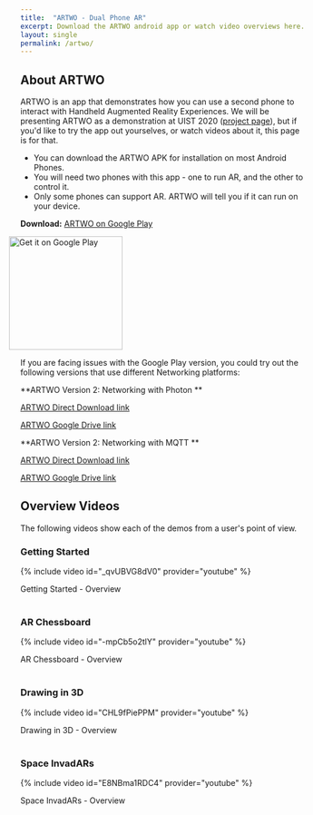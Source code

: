 ```yaml
---
title:  "ARTWO - Dual Phone AR"
excerpt: Download the ARTWO android app or watch video overviews here.
layout: single
permalink: /artwo/
---
```


## About ARTWO

ARTWO is an app that demonstrates how you can use a second phone to interact with Handheld Augmented Reality Experiences. We will be presenting ARTWO as a demonstration at UIST 2020 ([project page](/projects/dualphonear)), but if you'd like to try the app out yourselves, or watch videos about it, this page is for that.

- You can download the ARTWO APK for installation on most Android Phones.
- You will need two phones with this app - one to run AR, and the other to control it.
- Only some phones can support AR. ARTWO will tell you if it can run on your device.

**Download:** [ARTWO on Google Play](https://play.google.com/store/apps/details?id=com.rishivanukuru.artwo) 

<div style = "width: 300px; margin-left:-20px; padding-left:0px;"><a href='https://play.google.com/store/apps/details?id=com.rishivanukuru.artwo&pcampaignid=pcampaignidMKT-Other-global-all-co-prtnr-py-PartBadge-Mar2515-1'><img width="200" alt='Get it on Google Play' src='https://play.google.com/intl/en_us/badges/static/images/badges/en_badge_web_generic.png'/></a></div>

If you are facing issues with the Google Play version, you could try out the following versions that use different Networking platforms:

**ARTWO Version 2: Networking with Photon **

[ARTWO Direct Download link]({{site.baseurl}}\media\ARTWO_APK.apk)

[ARTWO Google Drive link](https://drive.google.com/file/d/1ymVRghSSPMtYB8I59wm6td7nRUHi6Ks2/view?usp=sharing)

**ARTWO Version 2: Networking with MQTT **

[ARTWO Direct Download link]({{site.baseurl}}\media\artwo\ARTWO_Final.apk)

[ARTWO Google Drive link](https://drive.google.com/file/d/1789na34jkgF7cIYwpa-Yq6hIpI0izeJE/view?usp=sharing)


## Overview Videos

The following videos show each of the demos from a user's point of view.

### Getting Started
{% include video id="_qvUBVG8dV0" provider="youtube" %}
<figcaption>Getting Started - Overview</figcaption>
<br>

### AR Chessboard
{% include video id="-mpCb5o2tlY" provider="youtube" %}
<figcaption>AR Chessboard - Overview</figcaption>
<br>

### Drawing in 3D
{% include video id="CHL9fPiePPM" provider="youtube" %}
<figcaption>Drawing in 3D - Overview</figcaption>
<br>

### Space InvadARs
{% include video id="E8NBma1RDC4" provider="youtube" %}
<figcaption>Space InvadARs - Overview</figcaption>
<br>